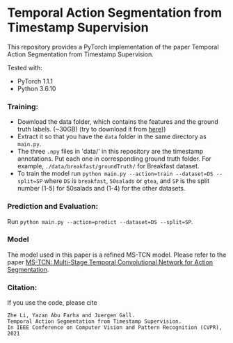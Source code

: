 # Temporal Action Segmentation from Timestamp Supervision

This repository provides a PyTorch implementation of the paper Temporal Action Segmentation from Timestamp Supervision.

Tested with:

- PyTorch 1.1.1
- Python 3.6.10
  
### Training:
* Download the data folder, which contains the features and the ground truth labels. (~30GB) (try to download it from [here](https://zenodo.org/record/3625992#.Xiv9jGhKhPY)))
* Extract it so that you have the `data` folder in the same directory as `main.py`.
* The three `.npy` files in 'data/' in this repository are the timestamp annotations. Put each one in corresponding ground truth folder. For example, `./data/breakfast/groundTruth/` for Breakfast dataset.
* To train the model run `python main.py --action=train --dataset=DS --split=SP` where `DS` is `breakfast`, `50salads` or `gtea`, and `SP` is the split number (1-5) for 50salads and (1-4) for the other datasets.

### Prediction and Evaluation:

Run `python main.py --action=predict --dataset=DS --split=SP`. 

### Model

The model used in this paper is a refined MS-TCN model. Please refer to the paper [MS-TCN: Multi-Stage Temporal Convolutional Network for Action Segmentation](https://github.com/yabufarha/ms-tcn).


### Citation:

If you use the code, please cite

    Zhe Li, Yazan Abu Farha and Juergen Gall.
    Temporal Action Segmentation from Timestamp Supervision.
    In IEEE Conference on Computer Vision and Pattern Recognition (CVPR), 2021
    
